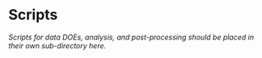 # Scripts

*Scripts for data DOEs, analysis, and post-processing should be placed in their own sub-directory here.*
